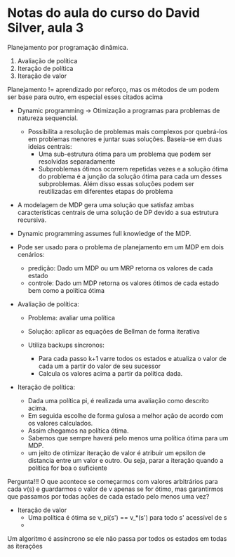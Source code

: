 # Notas do aula do curso do David Silver, aula 3

Planejamento por programação dinâmica.

1) Avaliação de política
1) Iteração de política
1) Iteração de valor

Planejamento != aprendizado por reforço, mas os métodos de um podem ser base para outro, em especial esses citados acima

- Dynamic programming -> Otimização a programas para problemas de natureza sequencial.
    - Possibilita a resolução de problemas mais complexos por quebrá-los em problemas menores e juntar suas soluções. Baseia-se em duas ideias centrais:
        - Uma sub-estrutura ótima para um problema que podem ser resolvidas separadamente
        - Subproblemas ótimos ocorrem repetidas vezes e a solução ótima do problema é a junção da solução ótima para cada um desses
            subproblemas. Além disso essas soluções podem ser reutilizadas em diferentes etapas do problema

- A modelagem de MDP gera uma solução que satisfaz ambas características centrais de uma solução de DP devido a sua estrutura
    recursiva.

- Dynamic programming assumes full knowledge of the MDP.
- Pode ser usado para o problema de planejamento em um MDP em dois cenários:
    - predição: Dado um MDP ou um MRP retorna os valores de cada estado
    - controle: Dado um MDP retorna os valores ótimos de cada estado bem como a política  ótima

- Avaliação de política:
    - Problema: avaliar uma política
    - Solução: aplicar as equações de Bellman de forma iterativa

    - Utiliza backups síncronos:
        - Para cada passo k+1 varre todos os estados e atualiza o valor de cada um a partir do valor de seu sucessor
        - Calcula os valores acima a partir da política dada.

- Iteração de política:
    - Dada uma política pi, é realizada uma avaliação como descrito acima.
    - Em seguida escolhe de forma gulosa a melhor ação de acordo com os valores calculados.
    - Assim chegamos na política ótima.
    - Sabemos que sempre haverá pelo menos uma política ótima para um MDP.
    - um jeito de otimizar iteração de valor é atribuir um epsilon de distancia entre um valor e outro. Ou seja, parar a iteração quando a política for boa o suficiente

Pergunta!!! O que acontece se começarmos com valores arbitrários para cada v(s) e guardarmos o valor de v apenas se for ótimo, mas garantirmos que passamos por todas ações de cada estado pelo menos uma vez?

- Iteração de valor
    - Uma política é ótima se v_pi(s') == v_*(s') para todo s' acessível de s
    -

Um algoritmo é assíncrono se ele não passa por todos os estados em todas as iterações